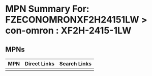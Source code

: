 



# MPN Summary For: FZECONOMRONXF2H24151LW > con-omron : XF2H-2415-1LW

## MPNs
  

|MPN|Direct Links|Search Links|
| :--- | :--- | :--- |
||||

